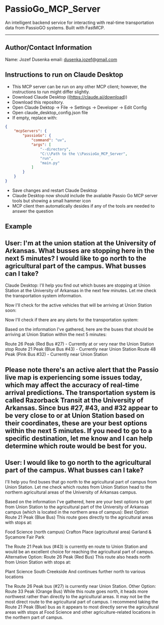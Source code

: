 # PassioGo_MCP_Server

An intelligent backend service for interacting with real-time transportation data from PassioGO systems. Built with FastMCP.

---

## Author/Contact Information
Name: Jozef Dusenka
email: dusenka.jozef@gmail.com

## Instructions to run on Claude Desktop
- This MCP server can be run on any other MCP client; however, the instructions to run might differ slightly.
- Download Claude Desktop ((https://claude.ai/download))
- Download this repository.
- Open Claude Dektop -> File -> Settings -> Developer -> Edit Config
- Open claude_desktop_config.json file
- If empty, replace with:
```json
{
    "mcpServers": {
        "passioGo": {
            "command": "uv",
            "args": [
                "--directory",
                "C:\\Path to the \\PassioGo_MCP_Server",
                "run",
                "main.py"
            ]
        }
    }
}
```
- Save changes and restart Claude Desktop
- Claude Desktop now should include the avaliable Passio Go MCP server tools but showing a small hammer icon
- MCP client then automatically desides if any of the tools are needed to answer the question

## Example
User:
I'm at the union station at the University of Arkansas. What busses are stopping here in the next 5 minutes?
I would like to go north to the agricultural part of the campus. What busses can I take?
---
Claude Desktop:
I'll help you find out which buses are stopping at Union Station at the University of Arkansas in the next few minutes. Let me check the transportation system information.

Now I'll check for the active vehicles that will be arriving at Union Station soon:

Now I'll check if there are any alerts for the transportation system:

Based on the information I've gathered, here are the buses that should be arriving at Union Station within the next 5 minutes:

Route 26 Peak (Red Bus #27) - Currently at or very near the Union Station stop
Route 21 Peak (Blue Bus #43) - Currently near Union Station
Route 48 Peak (Pink Bus #32) - Currently near Union Station

Please note there's an active alert that the Passio live map is experiencing some issues today, which may affect the accuracy of real-time arrival predictions. The transportation system is called Razorback Transit at the University of Arkansas.
Since bus #27, #43, and #32 appear to be very close to or at Union Station based on their coordinates, these are your best options within the next 5 minutes. If you need to go to a specific destination, let me know and I can help determine which route would be best for you.
---
User:
I would like to go north to the agricultural part of the campus. What busses can I take?
---
I'll help you find buses that go north to the agricultural part of campus from Union Station.
Let me check which routes from Union Station head to the northern agricultural areas of the University of Arkansas campus.

Based on the information I've gathered, here are your best options to get from Union Station to the agricultural part of the University of Arkansas campus (which is located in the northern area of campus):
Best Option: Route 21 Peak (Blue Bus)
This route goes directly to the agricultural areas with stops at:

Food Science (north campus)
Crafton Place (agricultural area)
Garland & Sycamore
Fair Park

The Route 21 Peak bus (#43) is currently en route to Union Station and would be an excellent choice for reaching the agricultural part of campus.
Alternative Option: Route 26 Peak (Red Bus)
This route also heads north from Union Station with stops at:

Plant Science
South Creekside
And continues further north to various locations

The Route 26 Peak bus (#27) is currently near Union Station.
Other Option: Route 33 Peak (Orange Bus)
While this route goes north, it heads more northwest rather than directly to the agricultural areas. It may not be the most direct route to the agricultural part of campus.
I recommend taking the Route 21 Peak (Blue) bus as it appears to most directly serve the agricultural areas with stops at Food Science and other agriculture-related locations in the northern part of campus.

